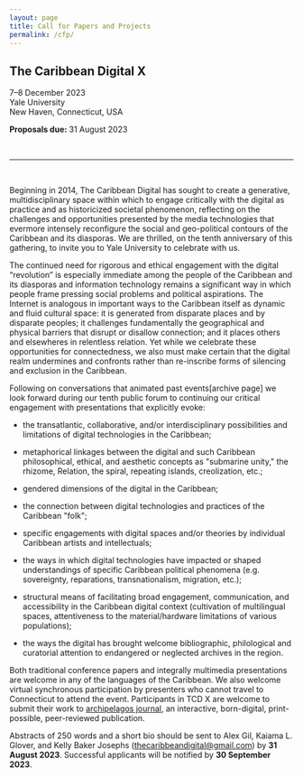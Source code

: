```yaml
---
layout: page
title: Call for Papers and Projects
permalink: /cfp/
---
```


## The Caribbean Digital X

7–8 December 2023  
Yale University  
New Haven, Connecticut, USA

**Proposals due:** 31 August 2023

<br>

---

<br>

Beginning in 2014, The Caribbean Digital has sought to create a generative, multidisciplinary space within which to engage critically with the digital as practice and as historicized societal phenomenon, reflecting on the challenges and opportunities presented by the media technologies that evermore intensely reconfigure the social and geo-political contours of the Caribbean and its diasporas. We are thrilled, on the tenth anniversary of this gathering, to invite you to Yale University to celebrate with us.

The continued need for rigorous and ethical engagement with the digital “revolution” is especially immediate among the people of the Caribbean and its diasporas and information technology remains a significant way in which people frame pressing social problems and political aspirations. The Internet is analogous in important ways to the Caribbean itself as dynamic and fluid cultural space: it is generated from disparate places and by disparate peoples; it challenges fundamentally the geographical and physical barriers that disrupt or disallow connection; and it places others and elsewheres in relentless relation. Yet while we celebrate these opportunities for connectedness, we also must make certain that the digital realm undermines and confronts rather than re-inscribe forms of silencing and exclusion in the Caribbean.

Following on conversations that animated past events\[archive page\] we look forward during our tenth public forum to continuing our critical engagement with presentations that explicitly evoke:

- the transatlantic, collaborative, and/or interdisciplinary possibilities and limitations of digital technologies in the Caribbean;

- metaphorical linkages between the digital and such Caribbean philosophical, ethical, and aesthetic concepts as \"submarine unity,\" the rhizome, Relation, the spiral, repeating islands, creolization, etc.;

- gendered dimensions of the digital in the Caribbean;

- the connection between digital technologies and practices of the Caribbean "folk";

- specific engagements with digital spaces and/or theories by individual Caribbean artists and intellectuals;

- the ways in which digital technologies have impacted or shaped understandings of specific Caribbean political phenomena (e.g. sovereignty, reparations, transnationalism, migration, etc.);

- structural means of facilitating broad engagement, communication, and accessibility in the Caribbean digital context (cultivation of multilingual spaces, attentiveness to the material/hardware limitations of various populations);

- the ways the digital has brought welcome bibliographic, philological and curatorial attention to endangered or neglected archives in the region.

Both traditional conference papers and integrally multimedia presentations are welcome in any of the languages of the Caribbean. We also welcome virtual synchronous participation by presenters who cannot travel to Connecticut to attend the event. Participants in TCD X are welcome to submit their work to [archipelagos journal](http://archipelagosjournal.org), an interactive, born-digital, print-possible, peer-reviewed publication.

Abstracts of 250 words and a short bio should be sent to Alex Gil, Kaiama L. Glover, and Kelly Baker Josephs (thecaribbeandigital@gmail.com) by **31 August 2023**. Successful applicants will be notified by **30 September 2023**.

<!--

## Call For Applications | 2022

The Caribbean Digital Virtual Artist's Residency is a program to support
Caribbean artists working in digital media. The residency is hosted by
the annual Caribbean Digital (TCD) conference in partnership with Alice
Yard, and is sponsored by the Andrew W. Mellon Foundation

Beginning in 2022, and for a period of four years, TCD and Alice Yard
are partnering to create an annual virtual residency programme for
artists of the Caribbean and its diasporas who work in digital media.
The residency aims to facilitate the development of new artworks in
digital media that investigate ideas and practices in Caribbean Digital
Humanities, and engage with scholars in the TCD network and community.

The residency consists of:

-   a cash stipend of US\$5,000 to support six months of part-time research and creative work, to begin in June 2022;
-   curatorial mentorship by artist and Alice Yard co-director Christopher Cozier;
-   two virtual studio visits by professional curators or critics;
-   the commissioning and online publication of a critical text by a professional art writer to document the artist's work and process;
-   arranged travel and accommodation to present the resulting work at TCD's annual conference in December 2022.

During the virtual residency, the artist will remain based at their
usual location, interacting with the administrators, mentor, and TCD
community members via standard online media and tools, with the
understanding that the artist will maintain regular contact through
scheduled meetings and check-ins.

This residency is intended to support the development of "born-digital"
creative work primarily based in digital media and tools, rather than
analog work that is digitized merely for presentation or storage.
Artists may work in media including and not limited to images, sound,
and text. Also integral to the residency is the artist's engagement with
Caribbean Digital Humanities, a multidisciplinary field of study that
brings digital technologies into the research, analysis, visualization,
and application of the traditional humanities. During the residency, the
artist will be expected to engage in dialogue with Caribbean Digital
Humanities scholars with the aim of mutual enrichment of their creative
and research practices.

The [Caribbean Digital conference](http://caribbeandigitalnyc.net) (TCD) is an international event hosted annually at locations in the United States and the Caribbean since 2014. Alternating between larger conferences and smaller symposia, TCD has created a singular and consistent space of exchange for Caribbeanist digital scholars, consisting of traditional panels, roundtable conversations, skills-building workshops, and project show-and-tells.

[Alice Yard](http://aliceyard.blogspot.com/) is a contemporary art collective based at Granderson Lab in Belmont, Port of Spain, Trinidad and Tobago. Founded in 2006, Alice Yard curates and hosts artists' projects and residencies, with the support of an international network of collaborators.

### Eligibility and application guidelines

The Caribbean Digital Virtual Artist's Residency is open to **artists
from the Caribbean and its diasporas**, with a preference for applicants
living and working in the Caribbean region. Applicants must be **over
the age of 18** on 31 March, 2022.

Each **application should complete the online form**. To access the online form please click on the button below. Besides personal information, the form will ask you to also **submit a PDF** containing the following:

-   a description of the work the artist proposes to develop during the residency. This may be a new project or an extension of existing work in progress (max. 400 words);
-   a short statement explaining how the artist's proposed work would benefit from dialogue and engagement with TCD's Digital Humanities network (max. 200 words);
-   a short description of the digital tools---whether software or hardware---and methods the artist expects to use in the development of their work (max. 200 words);
-   a CV, including a short biographical statement; a list of exhibitions, publications or other forms of presentation of recent work; and the artist's website and relevant public social media accounts, if applicable (max. 2 pages);
-   a portfolio presenting a sample of the artist's recent work through images or text, or, alternatively, links to equivalent samples of the artist's work online (including up to 10 still images with descriptive captions, or links to up to 5 short video or sound works).

NB: the artist's application package **must be saved as a PDF** and the
five elements listed above **must be contained in a single file**.
Please do not submit multiple files or use other file formats in the form.

<p class="aligncenter"><button><a href="https://forms.gle/fVv5N6ePJXbGDzJk6" target="_blank">Application Form</a></button></p>
<br>

The inaugural Caribbean Digital Virtual Artist's Residency opens for
applications on 1 March, 2022. The application deadline is 31 March, 2022. Late applications will not be considered.

Applications will be assessed by a jury including members of the Alice
Yard collective and TCD. The successful artist will be announced by the
end of April 2022, and the residency will run from June 1 to November
30, 2022. Work developed during the residency will be presented during
TCD's annual conference in December 2022. Ownership of and copyright in
the work will remain with the artist, but the artist must agree to grant
TCD non-exclusive rights to present and archive the work on their
website and in other media.

For any queries about eligibility requirements or the application
process, please contact the residency administrators at
[thecaribbeandigital@gmail.com](mailto:thecaribbeandigital@gmail.com).

-->
